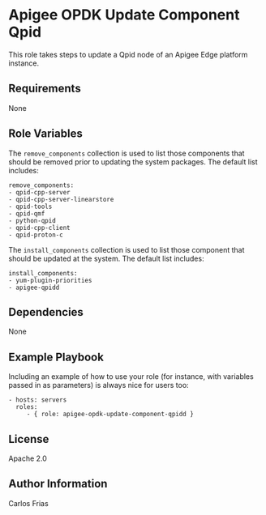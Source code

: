 Apigee OPDK Update Component Qpid
=========

This role takes steps to update a Qpid node of an Apigee Edge platform instance. 

Requirements
------------

None

Role Variables
--------------

The `remove_components` collection is used to list those components that should be
removed prior to updating the system packages. The default list includes: 

    remove_components:
    - qpid-cpp-server
    - qpid-cpp-server-linearstore
    - qpid-tools
    - qpid-qmf
    - python-qpid
    - qpid-cpp-client
    - qpid-proton-c

The `install_components` collection is used to list those component that should be
updated at the system. The default list includes: 

    install_components:
    - yum-plugin-priorities
    - apigee-qpidd


Dependencies
------------

None

Example Playbook
----------------

Including an example of how to use your role (for instance, with variables passed in as parameters) is always nice for users too:

    - hosts: servers
      roles:
         - { role: apigee-opdk-update-component-qpidd }

License
-------

Apache 2.0

Author Information
------------------

Carlos Frias


